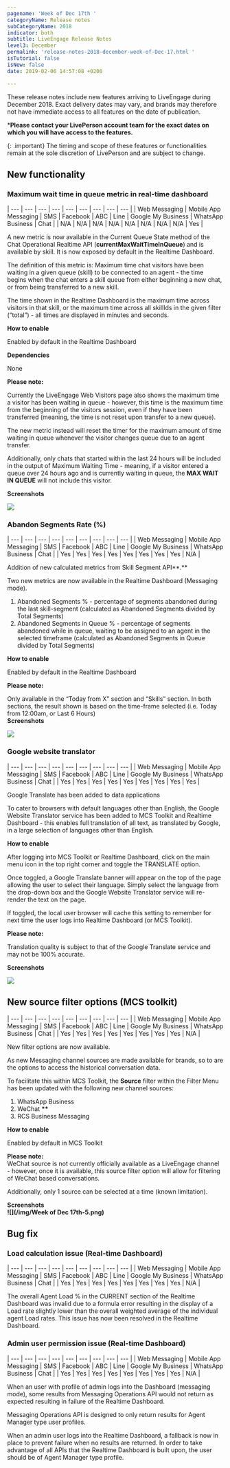 ```yaml
---
pagename: 'Week of Dec 17th '
categoryName: Release notes
subCategoryName: 2018
indicator: both
subtitle: LiveEngage Release Notes
level3: December
permalink: 'release-notes-2018-december-week-of-Dec-17.html '
isTutorial: false
isNew: false
date: 2019-02-06 14:57:08 +0200

---
```

These release notes include new features arriving to LiveEngage during December 2018. Exact delivery dates may vary, and brands may therefore not have immediate access to all features on the date of publication.

***Please contact your LivePerson account team for the exact dates on which you will have access to the features.**

{: .important} The timing and scope of these features or functionalities remain at the sole discretion of LivePerson and are subject to change.

## New functionality

### Maximum wait time in queue metric in real-time dashboard

| --- | --- | --- | --- | --- | --- | --- | --- | --- |
| Web Messaging | Mobile App Messaging | SMS | Facebook | ABC | Line | Google My Business | WhatsApp Business | Chat |
| N/A | N/A | N/A | N/A | N/A | N/A | N/A | N/A | Yes |

A new metric is now available in the Current Queue State method of the Chat Operational Realtime API (**currentMaxWaitTimeInQueue**) and is available by skill. It is now exposed by default in the Realtime Dashboard.

The definition of this metric is: Maximum time chat visitors have been waiting in a given queue (skill) to be connected to an agent - the time begins when the chat enters a skill queue from either beginning a new chat, or from being transferred to a new skill.

The time shown in the Realtime Dashboard is the maximum time across visitors in that skill, or the maximum time across all skillIds in the given filter (“total”) - all times are displayed in minutes and seconds.

**How to enable**

Enabled by default in the Realtime Dashboard

**Dependencies**

None

**Please note:**

Currently the LiveEngage Web Visitors page also shows the maximum time a visitor has been waiting in queue - however, this time is the maximum time from the beginning of the visitors session, even if they have been transferred (meaning, the time is not reset upon transfer to a new queue).

The new metric instead will reset the timer for the maximum amount of time waiting in queue whenever the visitor changes queue due to an agent transfer.

Additionally, only chats that started within the last 24 hours will be included in the output of Maximum Waiting Time - meaning, if a visitor entered a queue over 24 hours ago and is currently waiting in queue, the **MAX WAIT IN QUEUE** will not include this visitor.

**Screenshots**

![](/img/Week-of-December-17.png)

### Abandon Segments Rate (%)

| --- | --- | --- | --- | --- | --- | --- | --- | --- |
| Web Messaging | Mobile App Messaging | SMS | Facebook | ABC | Line | Google My Business | WhatsApp Business | Chat |
| Yes | Yes | Yes | Yes | Yes | Yes | Yes | Yes | N/A |

Addition of new calculated metrics from Skill Segment API**.**

Two new metrics are now available in the Realtime Dashboard (Messaging mode).

1. Abandoned Segments % - percentage of segments abandoned during the last skill-segment (calculated as Abandoned Segments divided by Total Segments)
2. Abandoned Segments in Queue % - percentage of segments abandoned while in queue, waiting to be assigned to an agent in the selected timeframe (calculated as Abandoned Segments in Queue divided by Total Segments)

**How to enable**

Enabled by default in the Realtime Dashboard

**Please note:**

Only available in the “Today from X” section and “Skills” section. In both sections, the result shown is based on the time-frame selected (i.e. Today from 12:00am, or Last 6 Hours)  
**Screenshots**

![](/img/Week-of-December-17-2.png)

### Google website translator

| --- | --- | --- | --- | --- | --- | --- | --- | --- |
| Web Messaging | Mobile App Messaging | SMS | Facebook | ABC | Line | Google My Business | WhatsApp Business | Chat |
| Yes | Yes | Yes | Yes | Yes | Yes | Yes | Yes | Yes |

  
Google Translate has been added to data applications

To cater to browsers with default languages other than English, the Google Website Translator service has been added to MCS Toolkit and Realtime Dashboard - this enables full translation of all text, as translated by Google, in a large selection of languages other than English.

**How to enable**

After logging into MCS Toolkit or Realtime Dashboard, click on the main menu icon in the top right corner and toggle the TRANSLATE option.

Once toggled, a Google Translate banner will appear on the top of the page allowing the user to select their language. Simply select the language from the drop-down box and the Google Website Translator service will re-render the text on the page.

If toggled, the local user browser will cache this setting to remember for next time the user logs into Realtime Dashboard (or MCS Toolkit).

**Please note:**

Translation quality is subject to that of the Google Translate service and may not be 100% accurate.

**Screenshots**

![](/img/Week-of-Dec-17th-4.png)

## New source filter options (MCS toolkit)

| --- | --- | --- | --- | --- | --- | --- | --- | --- |
| Web Messaging | Mobile App Messaging | SMS | Facebook | ABC | Line | Google My Business | WhatsApp Business | Chat |
| Yes | Yes | Yes | Yes | Yes | Yes | Yes | Yes | N/A |

New filter options are now available.

As new Messaging channel sources are made available for brands, so to are the options to access the historical conversation data.

To facilitate this within MCS Toolkit, the **Source** filter within the Filter Menu has been updated with the following new channel sources:

1. WhatsApp Business
2. WeChat __**__
3. RCS Business Messaging

**How to enable**

Enabled by default in MCS Toolkit

**Please note:**  
WeChat source is not currently officially available as a LiveEngage channel - however, once it is available, this source filter option will allow for filtering of WeChat based conversations.

Additionally, only 1 source can be selected at a time (known limitation).

**Screenshots  
![](/img/Week of Dec 17th-5.png)**

## Bug fix

### Load calculation issue (Real-time Dashboard)

| --- | --- | --- | --- | --- | --- | --- | --- | --- |
| Web Messaging | Mobile App Messaging | SMS | Facebook | ABC | Line | Google My Business | WhatsApp Business | Chat |
| Yes | Yes | Yes | Yes | Yes | Yes | Yes | Yes | N/A |

The overall Agent Load % in the CURRENT section of the Realtime Dashboard was invalid due to a formula error resulting in the display of a Load rate slightly lower than the overall weighted average of the individual agent Load rates. This issue has now been resolved in the Realtime Dashboard.

### Admin user permission issue (Real-time Dashboard)

| --- | --- | --- | --- | --- | --- | --- | --- | --- |
| Web Messaging | Mobile App Messaging | SMS | Facebook | ABC | Line | Google My Business | WhatsApp Business | Chat |
| Yes | Yes | Yes | Yes | Yes | Yes | Yes | Yes | N/A |

When an user with profile of admin logs into the Dashboard (messaging mode), some results from Messaging Operations API would not return as expected resulting in failure of the Realtime Dashboard.

Messaging Operations API is designed to only return results for Agent Manager type user profiles.

When an admin user logs into the Realtime Dashboard, a fallback is now in place to prevent failure when no results are returned. In order to take advantage of all APIs that the Realtime Dashboard is built upon, the user should be of Agent Manager type profile.